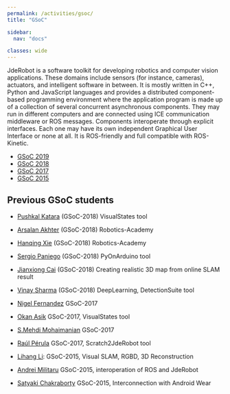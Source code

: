 ```yaml
---
permalink: /activities/gsoc/
title: "GSoC"

sidebar:
  nav: "docs"

classes: wide
---
```



JdeRobot is a software toolkit for developing robotics and computer vision applications. These domains include sensors (for instance, cameras), actuators, and intelligent software in between. It is mostly written in C++, Python and JavaScript languages and provides a distributed component-based programming environment where the application program is made up of a collection of several concurrent asynchronous components. They may run in different computers and are connected using ICE communication middleware or ROS messages. Components interoperate through explicit interfaces. Each one may have its own independent Graphical User Interface or none at all. It is ROS-friendly and full compatible with ROS-Kinetic.

- [GSoC 2019](/activities/gsoc/2019)
- [GSoC 2018](/activities/gsoc/2018)
- [GSoC 2017](/activities/gsoc/2017)
- [GSoC 2015](/activities/gsoc/2015)


## Previous GSoC students

* [Pushkal Katara](https://jderobot.org/Club-PushkalKatara) (GSoC-2018) VisualStates tool

* [Arsalan Akhter](https://jderobot.org/Club-aakhter) (GSoC-2018) Robotics-Academy

* [Hanqing Xie](https://jderobot.org/Club-hanqingxie) (GSoC-2018) Robotics-Academy

* [Sergio Paniego](https://jderobot.org/Club-spaniego) (GSoC-2018) PyOnArduino tool

* [Jianxiong Cai](https://jderobot.org/Club-jianxiong) (GSoC-2018) Creating realistic 3D map from online SLAM result

* [Vinay Sharma](https://jderobot.org/Club-VinaySharma) (GSoC-2018) DeepLearning, DetectionSuite tool

* [Nigel Fernandez](https://jderobot.org/Ni9elf-colab) GSoC-2017

* [Okan Asik](https://jderobot.org/Okanasik-colab) GSoC-2017, VisualStates tool

* [S.Mehdi Mohaimanian](https://jderobot.org/index.php?title=Deep_Reinforcement_Learning_in_Robotic&redirect=no) GSoC-2017

* [Raúl Pérula](https://jderobot.org/Raulperula-colab) GSoC-2017, Scratch2JdeRobot tool

* [Lihang Li](https://jderobot.org/Hustcalm-colab): GSoC-2015, Visual SLAM, RGBD, 3D Reconstruction

* [Andrei Militaru](https://jderobot.org/Militaru92-colab) GSoC-2015, interoperation of ROS and JdeRobot

* [Satyaki Chakraborty](https://jderobot.org/Chakraborty-colab) GSoC-2015, Interconnection with Android Wear



